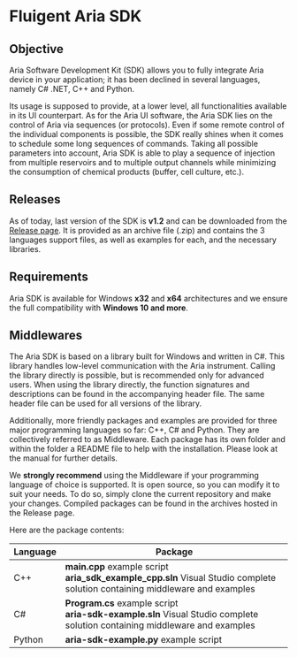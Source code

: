 # Fluigent Aria SDK

## Objective

Aria Software Development Kit (SDK) allows you to fully integrate Aria device in your application; it has been declined in several languages, namely C\# .NET, C++ and Python.

Its usage is supposed to provide, at a lower level, all functionalities available in its UI counterpart. 
As for the Aria UI software, the Aria SDK lies on the control of Aria via sequences (or protocols). 
Even if some remote control of the individual components is possible, the SDK really shines when it comes to schedule some long sequences of commands. 
Taking all possible parameters into account, Aria SDK is able to play a sequence of injection from multiple reservoirs and to multiple output channels while minimizing the consumption of chemical products (buffer, cell culture, etc.). 

## Releases

As of today, last version of the SDK is **v1.2** and can be downloaded from the [Release page](https://github.com/Fluigent/aria-sdk/releases/latest). 
It is provided as an archive file (.zip) and contains the 3 languages support files, as well as examples for each, and the necessary libraries.

## Requirements

Aria SDK is available for Windows **x32** and **x64** architectures and we ensure the full compatibility with **Windows 10 and more**.

## Middlewares

The Aria SDK is based on a library built for Windows and written in C\#.
This library handles low-level communication with the Aria instrument.
Calling the library directly is possible, but is recommended only for advanced users.
When using the library directly, the function signatures and descriptions can be found in the accompanying header file.
The same header file can be used for all versions of the library.

Additionally, more friendly packages and examples are provided for three major programming languages so far:
C++, C\# and Python.
They are collectively referred to as Middleware. Each package has its own folder and within the folder a README file to help with the installation. Please look at the manual for further details.

We **strongly recommend** using the Middleware if your programming language of choice is supported.
It is open source, so you can modify it to suit your needs. To do so, simply clone the current repository and make your changes. 
Compiled packages can be found in the archives hosted in the Release page.

Here are the package contents:

| **Language** | **Package** |
|--------------|-------------|
| C++          | **main.cpp** example script <br> **aria_sdk_example_cpp.sln** Visual Studio complete solution containing middleware and examples |
| C#           | **Program.cs** example script <br> **aria-sdk-example.sln** Visual Studio complete solution containing middleware and examples |
| Python       | **aria-sdk-example.py** example script |
